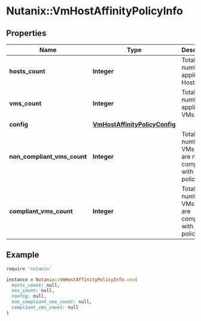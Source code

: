 # Nutanix::VmHostAffinityPolicyInfo

## Properties

| Name | Type | Description | Notes |
| ---- | ---- | ----------- | ----- |
| **hosts_count** | **Integer** | Total number of applicable Hosts. | [optional] |
| **vms_count** | **Integer** | Total number of applicable VMs. | [optional] |
| **config** | [**VmHostAffinityPolicyConfig**](VmHostAffinityPolicyConfig.md) |  | [optional] |
| **non_compliant_vms_count** | **Integer** | Total number of VMs which are non-compliant with the policy. | [optional] |
| **compliant_vms_count** | **Integer** | Total number of VMs which are compliant with the policy. | [optional] |

## Example

```ruby
require 'nutanix'

instance = Nutanix::VmHostAffinityPolicyInfo.new(
  hosts_count: null,
  vms_count: null,
  config: null,
  non_compliant_vms_count: null,
  compliant_vms_count: null
)
```

